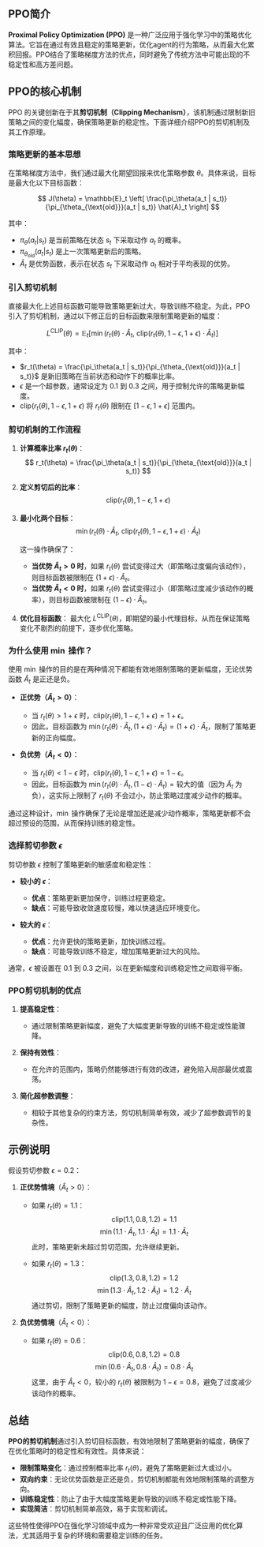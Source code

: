 
## PPO简介

**Proximal Policy Optimization (PPO)** 是一种广泛应用于强化学习中的策略优化算法。它旨在通过有效且稳定的策略更新，优化agent的行为策略，从而最大化累积回报。PPO结合了策略梯度方法的优点，同时避免了传统方法中可能出现的不稳定性和高方差问题。

## PPO的核心机制

PPO 的关键创新在于其**剪切机制（Clipping Mechanism）**，该机制通过限制新旧策略之间的变化幅度，确保策略更新的稳定性。下面详细介绍PPO的剪切机制及其工作原理。

### 策略更新的基本思想

在策略梯度方法中，我们通过最大化期望回报来优化策略参数 $\theta$。具体来说，目标是最大化以下目标函数：

$$
J(\theta) = \mathbb{E}_t \left[ \frac{\pi_\theta(a_t | s_t)}{\pi_{\theta_{\text{old}}}(a_t | s_t)} \hat{A}_t \right]
$$

其中：
- $\pi_\theta(a_t | s_t)$ 是当前策略在状态 $s_t$ 下采取动作 $a_t$ 的概率。
- $\pi_{\theta_{\text{old}}}(a_t | s_t)$ 是上一次策略更新后的策略。
- $\hat{A}_t$ 是优势函数，表示在状态 $s_t$ 下采取动作 $a_t$ 相对于平均表现的优势。

### 引入剪切机制

直接最大化上述目标函数可能导致策略更新过大，导致训练不稳定。为此，PPO 引入了剪切机制，通过以下修正后的目标函数来限制策略更新的幅度：

$$
L^{\text{CLIP}}(\theta) = \mathbb{E}_t \left[ \min \left( r_t(\theta) \cdot \hat{A}_t, \ \text{clip}(r_t(\theta), 1 - \epsilon, 1 + \epsilon) \cdot \hat{A}_t \right) \right]
$$

其中：
- $r_t(\theta) = \frac{\pi_\theta(a_t | s_t)}{\pi_{\theta_{\text{old}}}(a_t | s_t)}$ 是新旧策略在当前状态和动作下的概率比率。
- $\epsilon$ 是一个超参数，通常设定为 $0.1$ 到 $0.3$ 之间，用于控制允许的策略更新幅度。
- $\text{clip}(r_t(\theta), 1 - \epsilon, 1 + \epsilon)$ 将 $r_t(\theta)$ 限制在 $[1 - \epsilon, 1 + \epsilon]$ 范围内。

### 剪切机制的工作流程

1. **计算概率比率 $r_t(\theta)$**：
   $$
   r_t(\theta) = \frac{\pi_\theta(a_t | s_t)}{\pi_{\theta_{\text{old}}}(a_t | s_t)}
   $$

2. **定义剪切后的比率**：
   $$
   \text{clip}(r_t(\theta), 1 - \epsilon, 1 + \epsilon)
   $$

3. **最小化两个目标**：
   $$
   \min \left( r_t(\theta) \cdot \hat{A}_t, \ \text{clip}(r_t(\theta), 1 - \epsilon, 1 + \epsilon) \cdot \hat{A}_t \right)
   $$

   这一操作确保了：
   - **当优势 $\hat{A}_t > 0$ 时**，如果 $r_t(\theta)$ 尝试变得过大（即策略过度偏向该动作），则目标函数被限制在 $(1 + \epsilon) \cdot \hat{A}_t$。
   - **当优势 $\hat{A}_t < 0$ 时**，如果 $r_t(\theta)$ 尝试变得过小（即策略过度减少该动作的概率），则目标函数被限制在 $(1 - \epsilon) \cdot \hat{A}_t$。

4. **优化目标函数**：
   最大化 $L^{\text{CLIP}}(\theta)$，即期望的最小代理目标，从而在保证策略变化不剧烈的前提下，逐步优化策略。

### 为什么使用 $\min$ 操作？

使用 $\min$ 操作的目的是在两种情况下都能有效地限制策略的更新幅度，无论优势函数 $\hat{A}_t$ 是正还是负。

- **正优势（$\hat{A}_t > 0$）**：
  - 当 $r_t(\theta) > 1 + \epsilon$ 时，$\text{clip}(r_t(\theta), 1 - \epsilon, 1 + \epsilon) = 1 + \epsilon$。
  - 因此，目标函数为 $\min(r_t(\theta) \cdot \hat{A}_t, (1 + \epsilon) \cdot \hat{A}_t) = (1 + \epsilon) \cdot \hat{A}_t$，限制了策略更新的正向幅度。

- **负优势（$\hat{A}_t < 0$）**：
  - 当 $r_t(\theta) < 1 - \epsilon$ 时，$\text{clip}(r_t(\theta), 1 - \epsilon, 1 + \epsilon) = 1 - \epsilon$。
  - 因此，目标函数为 $\min(r_t(\theta) \cdot \hat{A}_t, (1 - \epsilon) \cdot \hat{A}_t) = \text{较大的值}$（因为 $\hat{A}_t$ 为负），这实际上限制了 $r_t(\theta)$ 不会过小，防止策略过度减少动作的概率。

通过这种设计，$\min$ 操作确保了无论是增加还是减少动作概率，策略更新都不会超过预设的范围，从而保持训练的稳定性。

### 选择剪切参数 $\epsilon$

剪切参数 $\epsilon$ 控制了策略更新的敏感度和稳定性：
- **较小的 $\epsilon$**：
  - **优点**：策略更新更加保守，训练过程更稳定。
  - **缺点**：可能导致收敛速度较慢，难以快速适应环境变化。
  
- **较大的 $\epsilon$**：
  - **优点**：允许更快的策略更新，加快训练过程。
  - **缺点**：可能导致训练不稳定，增加策略更新过大的风险。

通常，$\epsilon$ 被设置在 $0.1$ 到 $0.3$ 之间，以在更新幅度和训练稳定性之间取得平衡。

### PPO剪切机制的优点

1. **提高稳定性**：
   - 通过限制策略更新幅度，避免了大幅度更新导致的训练不稳定或性能骤降。

2. **保持有效性**：
   - 在允许的范围内，策略仍然能够进行有效的改进，避免陷入局部最优或震荡。

3. **简化超参数调整**：
   - 相较于其他复杂的约束方法，剪切机制简单有效，减少了超参数调节的复杂性。

## 示例说明

假设剪切参数 $\epsilon = 0.2$：

1. **正优势情境**（$\hat{A}_t > 0$）：
   - 如果 $r_t(\theta) = 1.1$：
     $$
     \text{clip}(1.1, 0.8, 1.2) = 1.1
     $$
     $$
     \min(1.1 \cdot \hat{A}_t, 1.1 \cdot \hat{A}_t) = 1.1 \cdot \hat{A}_t
     $$
     此时，策略更新未超过剪切范围，允许继续更新。

   - 如果 $r_t(\theta) = 1.3$：
     $$
     \text{clip}(1.3, 0.8, 1.2) = 1.2
     $$
     $$
     \min(1.3 \cdot \hat{A}_t, 1.2 \cdot \hat{A}_t) = 1.2 \cdot \hat{A}_t
     $$
     通过剪切，限制了策略更新的幅度，防止过度偏向该动作。

2. **负优势情境**（$\hat{A}_t < 0$）：
   - 如果 $r_t(\theta) = 0.6$：
     $$
     \text{clip}(0.6, 0.8, 1.2) = 0.8
     $$
     $$
     \min(0.6 \cdot \hat{A}_t, 0.8 \cdot \hat{A}_t) = 0.8 \cdot \hat{A}_t
     $$
     这里，由于 $\hat{A}_t < 0$，较小的 $r_t(\theta)$ 被限制为 $1 - \epsilon = 0.8$，避免了过度减少该动作的概率。

## 总结

**PPO的剪切机制**通过引入剪切目标函数，有效地限制了策略更新的幅度，确保了在优化策略时的稳定性和有效性。具体来说：

- **限制策略变化**：通过控制概率比率 $r_t(\theta)$，避免了策略更新过大或过小。
- **双向约束**：无论优势函数是正还是负，剪切机制都能有效地限制策略的调整方向。
- **训练稳定性**：防止了由于大幅度策略更新导致的训练不稳定或性能下降。
- **实现简洁**：剪切机制简单高效，易于实现和调试。

这些特性使得PPO在强化学习领域中成为一种非常受欢迎且广泛应用的优化算法，尤其适用于复杂的环境和需要稳定训练的任务。